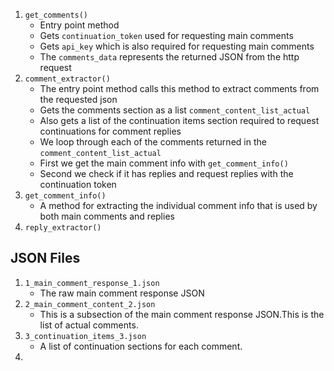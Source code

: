 1. `get_comments()`
   - Entry point method
   - Gets `continuation_token` used for requesting main comments
   - Gets `api_key` which is also required for requesting main comments
   - The `comments_data` represents the returned JSON from the http request
2. `comment_extractor()`
   - The entry point method calls this method to extract comments from the requested json
   - Gets the comments section as a list `comment_content_list_actual`
   - Also gets a list of the continuation items section required to request continuations for comment replies
   - We loop through each of the comments returned in the `comment_content_list_actual`
   - First we get the main comment info with `get_comment_info()`
   - Second we check if it has replies and request replies with the continuation token
3. `get_comment_info()`
    - A method for extracting the individual comment info that is used by both main comments and replies
4. `reply_extractor()`

## JSON Files

1. `1_main_comment_response_1.json`
    - The raw main comment response JSON
2. `2_main_comment_content_2.json`
   - This is a subsection of the main comment response JSON.This is the list of actual comments.
3. `3_continuation_items_3.json`
   - A list of continuation sections for each comment.
4. 